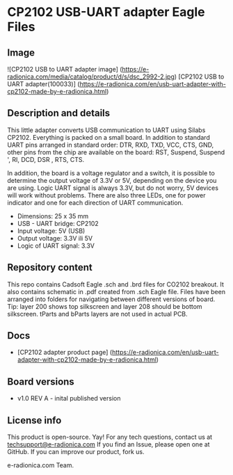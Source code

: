 # CP2102 USB-UART adapter Eagle Files
## Image
![CP2102 USB to UART adapter image]
(https://e-radionica.com/media/catalog/product/d/s/dsc_2992-2.jpg)
[CP2102 USB to UART adapter(100033)] (https://e-radionica.com/en/usb-uart-adapter-with-cp2102-made-by-e-radionica.html)

## Description and details
This little adapter converts USB communication to UART using Silabs CP2102. Everything is packed on a small board. In addition to standard UART pins arranged in standard order: DTR, RXD, TXD, VCC, CTS, GND, other pins from the chip are available on the board: RST, Suspend, Suspend ', RI, DCD, DSR , RTS, CTS.

In addition, the board is a voltage regulator and a switch, it is possible to determine the output voltage of 3.3V or 5V, depending on the device you are using. Logic UART signal is always 3.3V, but do not worry, 5V devices will work without problems. There are also three LEDs, one for power indicator and one for each direction of UART communication.
 
- Dimensions: 25 x 35 mm
- USB - UART bridge: CP2102
- Input voltage: 5V (USB)
- Output voltage: 3.3V ili 5V
- Logic of UART signal: 3.3V

## Repository content
This repo contains Cadsoft Eagle .sch and .brd files for CO2102 breakout. It also contains schematic in .pdf created from .sch Eagle file. 
Files have been arranged into folders for navigating between different versions of board. 
Tip: layer 200 shows top silkscreen and layer 208 should be bottom silkscreen. tParts and bParts layers are not used in actual PCB. 

## Docs
- [CP2102 adapter product page] (https://e-radionica.com/en/usb-uart-adapter-with-cp2102-made-by-e-radionica.html)

## Board versions
- v1.0 REV A - inital published version 

## License info
This product is open-source. Yay!
For any tech questions, contact us at techsupport@e-radionica.com
If you find an Issue, please open one at GitHub. If you can improve our product, fork us.

e-radionica.com Team.